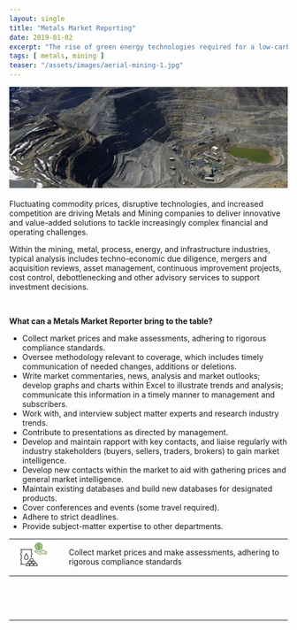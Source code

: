 ```yaml
---
layout: single
title: "Metals Market Reporting"
date: 2019-01-02
excerpt: "The rise of green energy technologies required for a low-carbon future is expected to lead to significant growth in demand for a wide range of minerals and metals..."
tags: [ metals, mining ]
teaser: "/assets/images/aerial-mining-1.jpg"
--- 
```


<div>
<center><img src="/assets/images/aerial-mining-1.jpg"></center>
</div>

<br>
Fluctuating commodity prices, disruptive technologies, and increased competition are driving Metals and Mining companies to deliver innovative and value-added solutions to tackle increasingly complex financial and operating challenges.

Within the mining, metal, process, energy, and infrastructure industries, typical analysis includes techno-economic due diligence, mergers and acquisition reviews, asset management, continuous improvement projects, cost control, debottlenecking and other advisory services to support investment decisions.

<br>

<b>What can a Metals Market Reporter bring to the table?</b>
<ul>
  <li>Collect market prices and make assessments, adhering to rigorous compliance standards.</li>
  <li>Oversee methodology relevant to coverage, which includes timely communication of needed changes, additions or deletions.</li>
  <li>Write market commentaries, news, analysis and market outlooks; develop graphs and charts within Excel to illustrate trends and analysis; communicate this information in a timely manner to management and subscribers.</li>
  <li>Work with, and interview subject matter experts and research industry trends.</li>
  <li>Contribute to presentations as directed by management.</li>
  <li>Develop and maintain rapport with key contacts, and liaise regularly with industry stakeholders (buyers, sellers, traders, brokers) to gain market intelligence.</li>
  <li>Develop new contacts within the market to aid with gathering prices and general market intelligence.</li>
  <li>Maintain existing databases and build new databases for designated products.</li>
  <li>Cover conferences and events (some travel required).</li>
  <li>Adhere to strict deadlines.</li>
  <li>Provide subject-matter expertise to other departments.</li>
</ul>


<style>

table {
  border: 0;
  width:100%;
  /*font-size: 1em;*/
}

th, td {
  border: 0;
  /*width: 33%;*/
}


</style>



<table>
  <tr>
    <td width="20%"><img src="/assets/images/icon-mining-commodity-pricing.JPG" width="80%"></td>
    <td>Collect market prices and make assessments, adhering to rigorous compliance standards</td>
  </tr>
</table>



<br>
<br>
<br> 


----